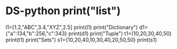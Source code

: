 # DS-python print("list")
l1=[1.2,"ABC",3.4,"XYZ",2.5]
print(l1)
print("Dictionary")
d1={"a":134,"b":256,"c":343}
print(d1)
print("Tuple")
t1=(10,20,30,40,50)
print(t1)
print("Sets")
s1={10,20,40,10,30,40,20,50,50}
print(s1)
